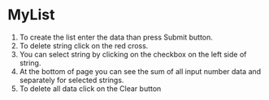 # MyList

1. To create the list enter the data than press Submit button.
2. To delete string click on the red cross.
3. You can select string by clicking on the checkbox on the left side of string. 
4. At the bottom of page you can see the sum of all input number data and separately for selected strings.
5. To delete all data click on the Clear button
